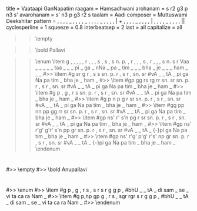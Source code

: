 title = Vaataapi GanNapatim
raagam = Hamsadhwani
arohanam = s r2 g3 p n3 s'
avarohanam = s' n3 p g3 r2 s
taalam = Aadi
composer = Muttuswami Deekshitar
pattern =  , , , , _ , , , , _ , , , , _ , , , , | + , , , , _ , , , , | , , , , _ , , , , ||
cyclesperline = 1
squeeze = 0.8
interbeatsep = 2
iast = all
capitalize = all

>> \empty

>> \bold Pallavi

>> \enum
>> \item
g , , ,         , , r ,         , , s ,         s , s n.        p. , r ,        , , s ,         r , , ,         s n. s r
Vaa _ _ _       _ _ taa _       _ _ pi _        ga _ nNa _      pa _ tim _      _ _ bha _       je _ _ _        ham _ _ _
#>> \item
#g  sr   g r     , s     s  sn.  p. r    , s     r ,     sn. sr
#vA _    _ tA    _ pi    ga Na   pa tim  _ bha   je _    ham _
#>> \item
#gp gg   rs rg   rr sn.  sr sn.  p. r    , s     r ,     sn. sr
#vA _    _ tA    _ pi    ga Na   pa tim  _ bha   je _    ham _
#>> \item
#g  p    , g     , r     s  sn.  p. r    , s     r ,     sn. sr
#vA _    _ tA    _ pi    ga Na   pa tim  _ bha   je _    ham _
#>> \item
#g p     n p     g r     sr sn.  p. r    , s     r ,     sn. sr
#vA _    _ tA    _ pi    ga Na   pa tim  _ bha   je _    ham _
#>> \item
#gg pp   nn pp   gg rr   sr sn.  p. r    , s     r ,     sn. sr
#vA _    _ tA    _ pi    ga Na   pa tim  _ bha   je _    ham _
#>> \item
#gp ns'  r' s'n  pg r    sr sn.  p. r    , s     r ,     sn. sr
#vA _    _ tA    _ pi    ga Na   pa tim  _ bha   je _    ham _
#>> \item
#gp ns'  r'g' g'r' s'n pp gr sn. p. r    , s     r ,     sn. sr
#vA _    _    tA   _  {-}pi ga Na  pa tim  _ bha   je _    ham _
#>> \item
#gp ns'  r'g' p'g' r's' np gr sn. p. r   , s     r ,     sn. sr
#vA _    _    tA   _   {-}pi ga Na  pa tim _ bha   je _    ham _
>> \endenum
#
#>> \empty
#>> \bold Anupallavi
#
#>> \enum
#>> \item
#g  p    , g     , r     s ,     s r     s r     g g     p ,
#bhU _   _ tA    _ di    sam _   se _    vi ta   ca ra   Nam _
#>> \item
#g  p,np gp g    , r     s ,     sgr rgr s r     g g     p ,
#bhU _   _ tA    _ di    sam _   se _    vi ta   ca ra   Nam _
#>> \endenum
